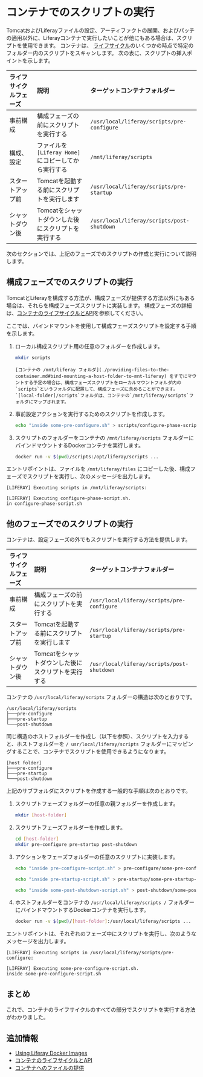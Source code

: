 # コンテナでのスクリプトの実行

TomcatおよびLiferayファイルの設定、アーティファクトの展開、およびパッチの適用以外に、Liferayコンテナで実行したいことが他にもある場合は、スクリプトを使用できます。 コンテナは、 [ライフサイクル](./container-lifecycle-and-api.md)のいくつかの時点で特定のフォルダー内のスクリプトをスキャンします。 次の表に、スクリプトの挿入ポイントを示します。

| ライフサイクルフェーズ | 説明                                 | ターゲットコンテナフォルダー                             |
|:----------- |:---------------------------------- |:------------------------------------------ |
| 事前構成        | 構成フェーズの前にスクリプトを実行する                | `/usr/local/liferay/scripts/pre-configure` |
| 構成、設定       | ファイルを `[Liferay Home]`にコピーしてから実行する | `/mnt/liferay/scripts`                     |
| スタートアップ前    | Tomcatを起動する前にスクリプトを実行します           | `/usr/local/liferay/scripts/pre-startup`   |
| シャットダウン後    | Tomcatをシャットダウンした後にスクリプトを実行する       | `/usr/local/liferay/scripts/post-shutdown` |

次のセクションでは、上記のフェーズでのスクリプトの作成と実行について説明します。

## 構成フェーズでのスクリプトの実行

TomcatとLiferayを構成する方法が、構成フェーズが提供する方法以外にもある場合は、それらを構成フェーズスクリプトに実装します。 構成フェーズの詳細は、[コンテナのライフサイクルとAPI](./container-lifecycle-and-api.md#lifecycle)を参照してください。

ここでは、バインドマウントを使用して構成フェーズスクリプトを設定する手順を示します。

1.  ローカル構成スクリプト用の任意のフォルダーを作成します。

    ``` bash
    mkdir scripts
    ```

    ```{tip}
    [コンテナの /mnt/liferay フォルダ](./providing-files-to-the-container.md#bind-mounting-a-host-folder-to-mnt-liferay) をすでにマウントする予定の場合は、構成フェーズスクリプトをローカルマウントフォルダ内の`scripts`というフォルダに配置して、構成フェーズに含めることができます。 `[local-folder]/scripts`フォルダは、コンテナの`/mnt/liferay/scripts`フォルダにマップされます。
    ```

2.  事前設定アクションを実行するためのスクリプトを作成します。

    ``` bash
    echo "inside some-pre-configure.sh" > scripts/configure-phase-script.sh
    ```

3.  スクリプトのフォルダーをコンテナの `/mnt/liferay/scripts` フォルダーにバインドマウントするDockerコンテナを実行します。

    ``` bash
    docker run -v $(pwd)/scripts:/opt/liferay/scripts ...
    ```

エントリポイントは、ファイルを `/mnt/liferay/files` にコピーした後、構成フェーズでスクリプトを実行し、次のメッセージを出力します。

``` messages
[LIFERAY] Executing scripts in /mnt/liferay/scripts:

[LIFERAY] Executing configure-phase-script.sh.
in configure-phase-script.sh
```

## 他のフェーズでのスクリプトの実行

コンテナは、設定フェーズの外でもスクリプトを実行する方法を提供します。

| ライフサイクルフェーズ | 説明                           | ターゲットコンテナフォルダー                             |
|:----------- |:---------------------------- |:------------------------------------------ |
| 事前構成        | 構成フェーズの前にスクリプトを実行する          | `/usr/local/liferay/scripts/pre-configure` |
| スタートアップ前    | Tomcatを起動する前にスクリプトを実行します     | `/usr/local/liferay/scripts/pre-startup`   |
| シャットダウン後    | Tomcatをシャットダウンした後にスクリプトを実行する | `/usr/local/liferay/scripts/post-shutdown` |

コンテナの `/usr/local/liferay/scripts` フォルダーの構造は次のとおりです。

    /usr/local/liferay/scripts
    ├───pre-configure
    ├───pre-startup
    └───post-shutdown

同じ構造のホストフォルダーを作成し（以下を参照）、スクリプトを入力すると、ホストフォルダーを `/ usr/local/liferay/scripts` フォルダーにマッピングすることで、コンテナでスクリプトを使用できるようになります。

    [host folder]
    ├───pre-configure
    ├───pre-startup
    └───post-shutdown

上記のサブフォルダにスクリプトを作成する一般的な手順は次のとおりです。

1.  スクリプトフェーズフォルダーの任意の親フォルダーを作成します。

    ``` bash
    mkdir [host-folder]
    ```

2.  スクリプトフェーズフォルダーを作成します。

    ``` bash
    cd [host-folder]
    mkdir pre-configure pre-startup post-shutdown
    ```

3.  アクションをフェーズフォルダーの任意のスクリプトに実装します。

    ``` bash
    echo "inside pre-configure-script.sh" > pre-configure/some-pre-configure-script.sh
    ```

    ``` bash
    echo "inside pre-startup-script.sh" > pre-startup/some-pre-startup-script.sh
    ```

    ``` bash
    echo "inside some-post-shutdown-script.sh" > post-shutdown/some-post-shutdown-script.sh
    ```

4.  ホストフォルダーをコンテナの `/usr/local/liferay/scripts /` フォルダーにバインドマウントするDockerコンテナを実行します。

    ``` bash
    docker run -v $(pwd)/[host-folder]:/usr/local/liferay/scripts ...
    ```

エントリポイントは、それぞれのフェーズ中にスクリプトを実行し、次のようなメッセージを出力します。

``` messages
[LIFERAY] Executing scripts in /usr/local/liferay/scripts/pre-configure:

[LIFERAY] Executing some-pre-configure-script.sh.
inside some-pre-configure-script.sh
```

## まとめ

これで、コンテナのライフサイクルのすべての部分でスクリプトを実行する方法がわかりました。

## 追加情報

  - [Using Liferay Docker Images](../using-liferay-docker-images.md)
  - [コンテナのライフサイクルとAPI](./container-lifecycle-and-api.md)
  - [コンテナへのファイルの提供](./providing-files-to-the-container.md)
